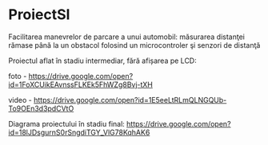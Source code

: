 # ProiectSI

Facilitarea manevrelor de parcare a unui automobil: măsurarea distanţei rămase până la un obstacol folosind un microcontroler şi senzori de distanţă

Proiectul aflat în stadiu intermediar, fără afișarea pe LCD:

foto - https://drive.google.com/open?id=1FoXCUikEAvnssFLKEk5FhWZg8Bvj-tXH

video  - https://drive.google.com/open?id=1E5eeLtRLmQLNGQUb-To9OEn3d3pdCVtO

Diagrama proiectului în stadiu final: https://drive.google.com/open?id=18lJDsgurnS0rSngdiTGY_VlG78KqhAK6 
